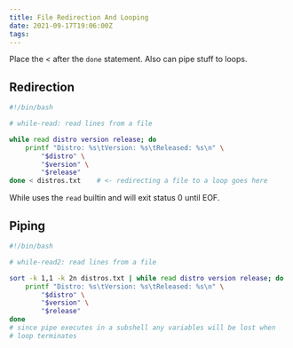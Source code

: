 ```yaml
---
title: File Redirection And Looping
date: 2021-09-17T19:06:00Z
tags:
---
```


Place the _<_ after the `done` statement. Also can pipe stuff to
loops.

## Redirection

```bash
#!/bin/bash

# while-read: read lines from a file

while read distro version release; do
    printf "Distro: %s\tVersion: %s\tReleased: %s\n" \
        "$distro" \
        "$version" \
        "$release"
done < distros.txt    # <- redirecting a file to a loop goes here
```

While uses the `read` builtin and will exit status 0 until EOF.

## Piping

```bash
#!/bin/bash

# while-read2: read lines from a file

sort -k 1,1 -k 2n distros.txt | while read distro version release; do
    printf "Distro: %s\tVersion: %s\tReleased: %s\n" \
        "$distro" \
        "$version" \
        "$release"
done
# since pipe executes in a subshell any variables will be lost when
# loop terminates
```
